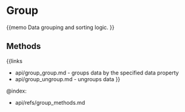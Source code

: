 Group 
=============

{{memo Data grouping and sorting logic. }}




Methods
-------

{{links
- api/group_group.md - groups data by the specified data property
- api/group_ungroup.md - ungroups data
}}




@index:
- api/refs/group_methods.md

